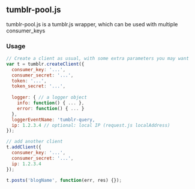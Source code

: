 
## tumblr-pool.js

tumblr-pool.js is a tumblr.js wrapper, which can be used with multiple consumer_keys 

### Usage

```javascript
// Create a client as usual, with some extra parameters you may want
var t = tumblr.createClient({
  consumer_key: '...',
  consumer_secret: '...', 
  token: '...',
  token_secret: '...',
  
  logger: { // a logger object 
    info: function() { ... },
    error: function() { ... } 
  },
  loggerEventName: 'tumblr-query,
  ip: 1.2.3.4 // optional: local IP (request.js localAddress)
});

// add another client
t.addClient({
  consumer_key: '...',
  consumer_secret: '...',
  ip: 1.2.3.4
});

t.posts('blogName', function(err, res) {});
```
